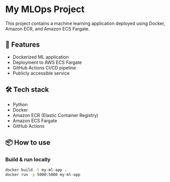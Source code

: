 # My MLOps Project

This project contains a machine learning application deployed using Docker, Amazon ECR, and Amazon ECS Fargate.

## 🚀 Features
- Dockerized ML application
- Deployment to AWS ECS Fargate
- GitHub Actions CI/CD pipeline
- Publicly accessible service

## 🛠 Tech stack
- Python
- Docker
- Amazon ECR (Elastic Container Registry)
- Amazon ECS Fargate
- GitHub Actions

## 📦 How to use

### Build & run locally
```bash
docker build -t my-ml-app .
docker run -p 5000:5000 my-ml-app
